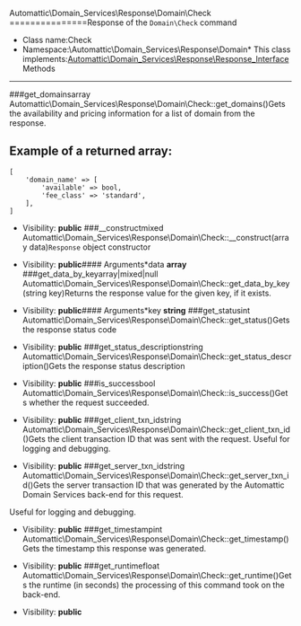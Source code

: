 Automattic\Domain_Services\Response\Domain\Check
===============Response of the `Domain\Check` command
* Class name:Check
* Namespace:\Automattic\Domain_Services\Response\Domain* This class implements:[Automattic\Domain_Services\Response\Response_Interface](Automattic-Domain_Services-Response-Response_Interface.md)Methods
-------
###get_domainsarray Automattic\Domain_Services\Response\Domain\Check::get_domains()Gets the availability and pricing information for a list of domain from the response.

## Example of a returned array:
```
[
    'domain_name' => [
        'available' => bool,
        'fee_class' => 'standard',
    ],
]
```

* Visibility: **public**
###__constructmixed Automattic\Domain_Services\Response\Domain\Check::__construct(array data)`Response` object constructor



* Visibility: **public**#### Arguments*data **array**
###get_data_by_keyarray|mixed|null Automattic\Domain_Services\Response\Domain\Check::get_data_by_key(string key)Returns the response value for the given key, if it exists.



* Visibility: **public**#### Arguments*key **string**
###get_statusint Automattic\Domain_Services\Response\Domain\Check::get_status()Gets the response status code



* Visibility: **public**
###get_status_descriptionstring Automattic\Domain_Services\Response\Domain\Check::get_status_description()Gets the response status description



* Visibility: **public**
###is_successbool Automattic\Domain_Services\Response\Domain\Check::is_success()Gets whether the request succeeded.



* Visibility: **public**
###get_client_txn_idstring Automattic\Domain_Services\Response\Domain\Check::get_client_txn_id()Gets the client transaction ID that was sent with the request. Useful for logging and debugging.



* Visibility: **public**
###get_server_txn_idstring Automattic\Domain_Services\Response\Domain\Check::get_server_txn_id()Gets the server transaction ID that was generated by the Automattic Domain Services back-end for this request.

Useful for logging and debugging.

* Visibility: **public**
###get_timestampint Automattic\Domain_Services\Response\Domain\Check::get_timestamp()Gets the timestamp this response was generated.



* Visibility: **public**
###get_runtimefloat Automattic\Domain_Services\Response\Domain\Check::get_runtime()Gets the runtime (in seconds) the processing of this command took on the back-end.



* Visibility: **public**